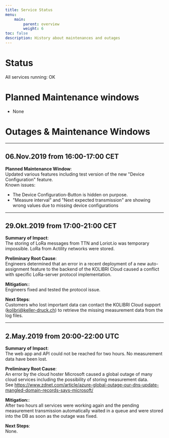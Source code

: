 ```yaml
---
title: Service Status
menu:
    main:
        parent: overview
        weight: 6
toc: false
description: History about maintenances and outages
---
```

# Status
All services running: OK

# Planned Maintenance windows
- None

# Outages & Maintenance Windows
---
## 06.Nov.2019 from 16:00-17:00 CET
**Planned Maintenance Window**:  
Updated various features including test version of the new "Device Configuration" feature.  
Known issues:  
 - The Device Configuration-Button is hidden on purpose.  
 - "Measure interval" and "Next expected transmission" are showing wrong values due to missing device configurations  

---
## 29.Okt.2019 from 17:00-21:00 CET
**Summary of Impact**:  
The storing of LoRa messages from TTN and Loriot.io was temporary impossible. LoRa from Actility networks were stored.

**Preliminary Root Cause**:   
Engineers determined that an error in a recent deployment of a new auto-assignment feature to the backend of the KOLIBRI Cloud caused a conflict with specific LoRa-server protocol implementation.

**Mitigation:**:  
Engineers fixed and tested the protocol issue.

**Next Steps**:  
Customers who lost important data can contact the KOLIBRI Cloud support (kolibri@keller-druck.ch) to retrieve the missing measurement data from the log files.

---
## 2.May.2019 from 20:00-22:00 UTC
**Summary of Impact**:  
The web app and API could not be reached for two hours. No measurement data have been lost.

**Preliminary Root Cause**:   
An error by the cloud hoster Microsoft caused a global outage of many cloud services including the possibility of storing measurement data.  
See https://www.zdnet.com/article/azure-global-outage-our-dns-update-mangled-domain-records-says-microsoft/

**Mitigation:**:  
After two hours all services were working again and the pending measurement transmission automatically waited in a queue and were stored into the DB as soon as the outage was fixed.

**Next Steps**:  
None.
